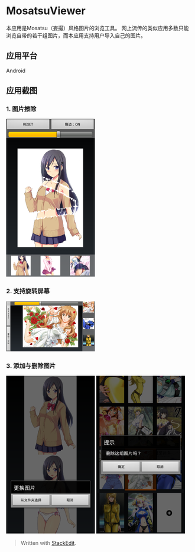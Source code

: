 
MosatsuViewer
===================================  
  本应用是Mosatsu（妄撮）风格图片的浏览工具。
  网上流传的类似应用多数只能浏览自带的若干组图片，而本应用支持用户导入自己的图片。
   
     
应用平台 
-----------------------------------  
  Android
     
应用截图 
-----------------------------------  
### 1. 图片擦除  
![image](https://github.com/SimonCherryGZ/MosatsuViewer/raw/master/screenshots/Screenshot_2016-03-27-18-28-49.png)

### 2. 支持旋转屏幕 
![image](https://github.com/SimonCherryGZ/MosatsuViewer/raw/master/screenshots/Screenshot_2016-03-27-18-29-53.png)

### 3. 添加与删除图片 
![image](https://github.com/SimonCherryGZ/MosatsuViewer/raw/master/screenshots/Screenshot_2016-03-27-18-27-27.png) ![image](https://github.com/SimonCherryGZ/MosatsuViewer/raw/master/screenshots/Screenshot_2016-03-27-18-28-13.png)


> Written with [StackEdit](https://stackedit.io/).
